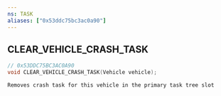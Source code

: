 ```yaml
---
ns: TASK
aliases: ["0x53ddc75bc3ac0a90"]
---
```

## CLEAR_VEHICLE_CRASH_TASK

```c
// 0x53DDC75BC3AC0A90
void CLEAR_VEHICLE_CRASH_TASK(Vehicle vehicle);
```

```
Removes crash task for this vehicle in the primary task tree slot
```
